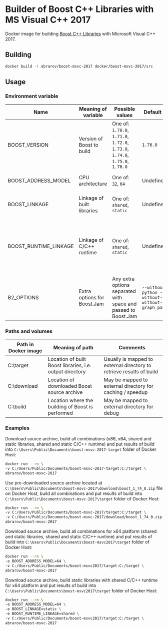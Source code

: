 # Builder of Boost C++ Libraries with MS Visual C++ 2017

Docker image for building [Boost C++ Libraries](http://www.boost.org/) with Microsoft Visual C++ 2017.

## Building

```bash
docker build -t abrarov/boost-msvc-2017 docker/boost-msvc-2017/src
```

## Usage

### Environment variable

| Name | Meaning of variable | Possible values | Default value | Comments |
|------|---------------------|-----------------|---------------|----------|
| BOOST_VERSION | Version of Boost to build | One of: `1.70.0`, `1.71.0`, `1.72.0`, `1.73.0`, `1.74.0`, `1.75.0`, `1.76.0` | `1.76.0` | |
| BOOST_ADDRESS_MODEL | CPU architecture | One of: `32`, `64` | Undefined | When undefined then both `64` and `32` (in the same order) are built |
| BOOST_LINKAGE | Linkage of built libraries | One of: `shared`, `static` | Undefined | When undefined then both `shared` and `static` (in the same order) are built |
| BOOST_RUNTIME_LINKAGE | Linkage of C/C++ runtime | One of: `shared`, `static` | Undefined | When undefined then both `shared` and `static` (in the same order) are built, when `BOOST_LINKAGE` is `shared` then `static` value of `BOOST_RUNTIME_LINKAGE` is ignored |
| B2_OPTIONS | Extra options for Boost.Jam | Any extra options separated with space and passed to Boost.Jam | `--without-python --without-mpi --without-graph_parallel` | | 

### Paths and volumes

| Path in Docker image | Meaning of path | Comments |
|----------------------|-----------------|----------|
| C:\target | Location of built Boost libraries, i.e. output directory | Usually is mapped to external directory to retrieve results of build |
| C:\download | Location of downloaded Boost source archive | May be mapped to external directory for caching / speedup |
| C:\build | Location where the building of Boost is performed | May be mapped to external directory for debug |

### Examples

Download source archive, build all combinations (x86, x64, shared and static libraries, shared and static C/C++ runtime) 
and put results of build into `C:\Users\Public\Documents\boost-msvc-2017-target` folder of Docker Host:

```bash
docker run --rm \
-v C:/Users/Public/Documents/boost-msvc-2017-target:C:/target \
abrarov/boost-msvc-2017
```
 
Use pre-downloaded source archive located at `C:\Users\Public\Documents\boost-msvc-2017\download\boost_1_74_0.zip` file 
on Docker Host, build all combinations and put results of build into `C:\Users\Public\Documents\boost-msvc-2017\target` 
folder of Docker Host:
 
```bash
docker run --rm \
-v C:/Users/Public/Documents/boost-msvc-2017/target:C:/target \
-v C:/Users/Public/Documents/boost-msvc-2017/download/boost_1_74_0.zip:C:/download/boost_1_74_0.zip \
abrarov/boost-msvc-2017
```

Download source archive, build all combinations for x64 platform (shared and static libraries, shared and static C/C++ runtime) 
and put results of build into `C:\Users\Public\Documents\boost-msvc2017\target` folder of Docker Host:

```bash
docker run --rm \
-e BOOST_ADDRESS_MODEL=64 \
-v C:/Users/Public/Documents/boost-msvc2017/target:C:/target \
abrarov/boost-msvc-2017
```

Download source archive, build static libraries with shared C/C++ runtime for x64 platform and put results of build into 
`C:\Users\Public\Documents\boost-msvc2017\target` folder of Docker Host:

```bash
docker run --rm \
-e BOOST_ADDRESS_MODEL=64 \
-e BOOST_LINKAGE=static \
-e BOOST_RUNTIME_LINKAGE=shared \
-v C:/Users/Public/Documents/boost-msvc2017/target:C:/target \
abrarov/boost-msvc-2017
```
